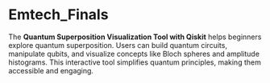 # Emtech_Finals
The **Quantum Superposition Visualization Tool with Qiskit** helps beginners explore quantum superposition. Users can build quantum circuits, manipulate qubits, and visualize concepts like Bloch spheres and amplitude histograms. This interactive tool simplifies quantum principles, making them accessible and engaging.

